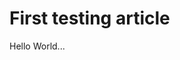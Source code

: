 <!--
title: This is a first article
description: You can put description here
author: Roman Ožana <ozana@omdsign.cz>
tags: 2015, hello, world
draft
-->

# First testing article

Hello World...

